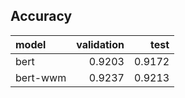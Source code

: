 ## Accuracy
|model|validation|test|
|:----|---------:|---:|
|bert|0.9203|0.9172|
|bert-wwm|0.9237|0.9213|